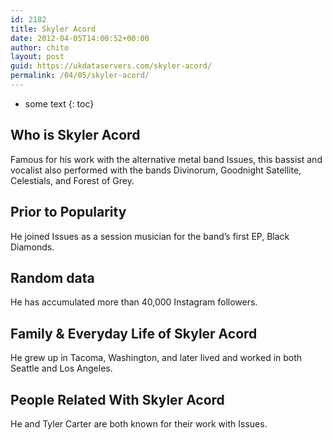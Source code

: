 ```yaml
---
id: 2182
title: Skyler Acord
date: 2012-04-05T14:00:52+00:00
author: chito
layout: post
guid: https://ukdataservers.com/skyler-acord/
permalink: /04/05/skyler-acord/
---
```


* some text
{: toc}
          
          
## Who is  Skyler Acord
                  
                  
                  
Famous for his work with the alternative metal band Issues, this bassist and vocalist also performed with the bands Divinorum, Goodnight Satellite, Celestials, and Forest of Grey.
                  
                
                
                
## Prior to Popularity 
                  
                  
                  
He joined Issues as a session musician for the band&#8217;s first EP, Black Diamonds.
                  
                
                
                
## Random data 
                  
                  
                  
He has accumulated more than 40,000 Instagram followers.
                  
                
                
                
## Family & Everyday Life of Skyler Acord
                  
                  
                  
He grew up in Tacoma, Washington, and later lived and worked in both Seattle and Los Angeles.
                  
                
                
                
## People Related With  Skyler Acord
                  
                  
                  
He and Tyler Carter are both known for their work with Issues.
                  
                
              
            
          
          
          
    
    
  
